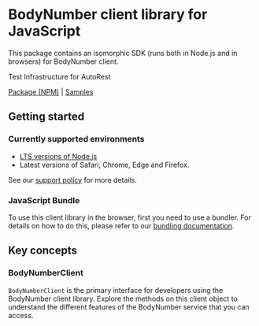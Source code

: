 # BodyNumber client library for JavaScript

This package contains an isomorphic SDK (runs both in Node.js and in browsers) for BodyNumber client.

Test Infrastructure for AutoRest

[Package (NPM)](https://www.npmjs.com/package/@msinternal/body-number) |
[Samples](https://github.com/Azure-Samples/azure-samples-js-management)

## Getting started

### Currently supported environments

- [LTS versions of Node.js](https://nodejs.org/about/releases/)
- Latest versions of Safari, Chrome, Edge and Firefox.

See our [support policy](https://github.com/Azure/azure-sdk-for-js/blob/main/SUPPORT.md) for more details.





### JavaScript Bundle
To use this client library in the browser, first you need to use a bundler. For details on how to do this, please refer to our [bundling documentation](https://aka.ms/AzureSDKBundling).

## Key concepts

### BodyNumberClient

`BodyNumberClient` is the primary interface for developers using the BodyNumber client library. Explore the methods on this client object to understand the different features of the BodyNumber service that you can access.

